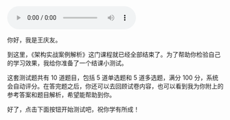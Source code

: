 <audio title="结课测试 _ “架构实战案例解析”100分试卷等你来挑战！" src="https://static001.geekbang.org/resource/audio/08/e6/08a1ef6669365908653e3232a5e9fde6.mp3" controls="controls"></audio> 
<p>你好，我是王庆友。</p><p>到这里，《架构实战案例解析》这门课程就已经全部结束了。为了帮助你检验自己的学习效果，我给你准备了一个结课小测试。</p><p>这套测试题共有 10 道题目，包括 5 道单选题和 5 道多选题，满分 100 分，系统会自动评分。在答完题之后，你还可以去回顾试卷内容，也可以看到我为你附上的参考答案和题目解析，希望能帮助到你。</p><p>好了，点击下面按钮开始测试吧，祝你学有所成！</p><p><a href="http://time.geekbang.org/quiz/intro?act_id=96&exam_id=198"><img src="https://static001.geekbang.org/resource/image/28/a4/28d1be62669b4f3cc01c36466bf811a4.png" alt=""></a></p><!-- [[[read_end]]] -->